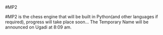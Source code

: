 #MP2

#MP2 is the chess engine that will be built in Python(and other languages if required), progress will take place soon...
The Temporary Name will be announced on Ugadi at 8:09 am.
